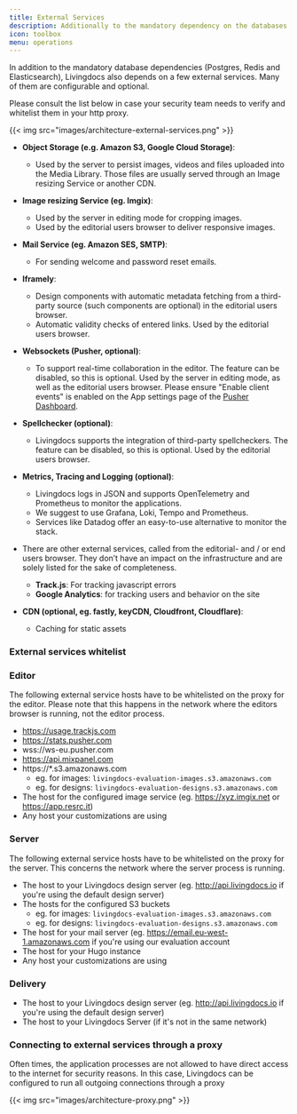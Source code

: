 ```yaml
---
title: External Services
description: Additionally to the mandatory dependency on the databases Livingdocs also depends on external services.
icon: toolbox
menu: operations
---
```


In addition to the mandatory database dependencies (Postgres, Redis and Elasticsearch), Livingdocs also depends on a few external services. Many of them are configurable and optional.

Please consult the list below in case your security team needs to verify and whitelist them in your http proxy.

{{< img src="images/architecture-external-services.png" >}}

- **Object Storage (e.g. Amazon S3, Google Cloud Storage)**:

  - Used by the server to persist images, videos and files uploaded into the Media Library. Those files are usually served through an Image resizing Service or another CDN.

- **Image resizing Service (eg. Imgix)**:

  - Used by the server in editing mode for cropping images.
  - Used by the editorial users browser to deliver responsive images.

- **Mail Service (eg. Amazon SES, SMTP)**:

  - For sending welcome and password reset emails.

- **Iframely**:

  - Design components with automatic metadata fetching from a third-party source (such components are optional) in the editorial users browser.
  - Automatic validity checks of entered links. Used by the editorial users browser.

- **Websockets (Pusher, optional)**:

  - To support real-time collaboration in the editor. The feature can be disabled, so this is optional. Used by the server in editing mode, as well as the editorial users browser. Please ensure "Enable client events" is enabled on the App settings page of the [Pusher Dashboard](https://dashboard.pusher.com/).

- **Spellchecker (optional)**:

  - Livingdocs supports the integration of third-party spellcheckers. The feature can be disabled, so this is optional. Used by the editorial users browser.

- **Metrics, Tracing and Logging (optional)**:

  - Livingdocs logs in JSON and supports OpenTelemetry and Prometheus to monitor the applications.
  - We suggest to use Grafana, Loki, Tempo and Prometheus.
  - Services like Datadog offer an easy-to-use alternative to monitor the stack.

- There are other external services, called from the editorial- and / or end users browser. They don’t have an impact on the infrastructure and are solely listed for the sake of completeness.

  - **Track.js**: For tracking javascript errors
  - **Google Analytics**: for tracking users and behavior on the site

- **CDN (optional, eg. fastly, keyCDN, Cloudfront, Cloudflare)**:
  - Caching for static assets

### External services whitelist

### Editor

The following external service hosts have to be whitelisted on the proxy for the editor. Please note that this happens in the network where the editors browser is running, not the editor process.

- https://usage.trackjs.com
- https://stats.pusher.com
- wss://ws-eu.pusher.com
- https://api.mixpanel.com
- https://\*.s3.amazonaws.com
  - eg. for images: `livingdocs-evaluation-images.s3.amazonaws.com`
  - eg. for designs: `livingdocs-evaluation-designs.s3.amazonaws.com`
- The host for the configured image service (eg. https://xyz.imgix.net or https://app.resrc.it)
- Any host your customizations are using

### Server

The following external service hosts have to be whitelisted on the proxy for the server. This concerns the network where the server process is running.

- The host to your Livingdocs design server (eg. http://api.livingdocs.io if you're using the default design server)
- The hosts for the configured S3 buckets
  - eg. for images: `livingdocs-evaluation-images.s3.amazonaws.com`
  - eg. for designs: `livingdocs-evaluation-designs.s3.amazonaws.com`
- The host for your mail server (eg. https://email.eu-west-1.amazonaws.com if you're using our evaluation account
- The host for your Hugo instance
- Any host your customizations are using

### Delivery

- The host to your Livingdocs design server (eg. http://api.livingdocs.io if you're using the default design server)
- The host to your Livingdocs Server (if it's not in the same network)

### Connecting to external services through a proxy

Often times, the application processes are not allowed to have direct access to the internet for security reasons. In this case, Livingdocs can be configured to run all outgoing connections through a proxy

{{< img src="images/architecture-proxy.png" >}}
